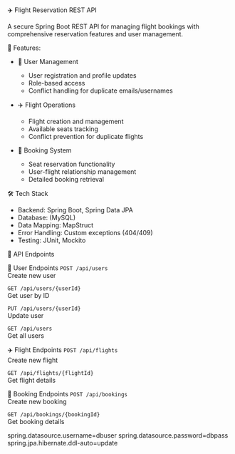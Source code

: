 ✈️ Flight Reservation REST API

A secure Spring Boot REST API for managing flight bookings with comprehensive reservation features and user management.

 🌟 Features:
 
- 🔐 User Management
  - User registration and profile updates
  - Role-based access 
  - Conflict handling for duplicate emails/usernames

- ✈️ Flight Operations
  - Flight creation and management
  - Available seats tracking
  - Conflict prevention for duplicate flights

- 📅 Booking System
  - Seat reservation functionality
  - User-flight relationship management
  - Detailed booking retrieval

 🛠️ Tech Stack

- Backend: Spring Boot, Spring Data JPA
- Database: (MySQL)
- Data Mapping: MapStruct
- Error Handling: Custom exceptions (404/409)
- Testing: JUnit, Mockito 
  
 📡 API Endpoints

 👥 User Endpoints
`POST /api/users`  
Create new user  

`GET /api/users/{userId}`  
Get user by ID  

`PUT /api/users/{userId}`  
Update user  

`GET /api/users`  
Get all users  

 ✈️ Flight Endpoints
`POST /api/flights`  
Create new flight  

`GET /api/flights/{flightId}`  
Get flight details  

 📅 Booking Endpoints
`POST /api/bookings`  
Create new booking  

`GET /api/bookings/{bookingId}`  
Get booking details  

   spring.datasource.username=dbuser
   spring.datasource.password=dbpass
   spring.jpa.hibernate.ddl-auto=update
